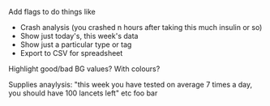 Add flags to do things like
* Crash analysis (you crashed n hours after taking this much insulin or so)
* Show just today's, this week's data
* Show just a particular type or tag
* Export to CSV for spreadsheet

Highlight good/bad BG values? With colours?

Supplies anaylysis: "this week you have tested on average 7 times a day, you should have 100 lancets left" etc foo bar